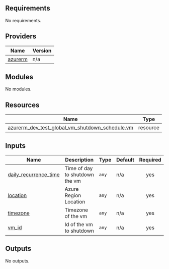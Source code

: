 <!-- BEGIN_TF_DOCS -->
## Requirements

No requirements.

## Providers

| Name | Version |
|------|---------|
| <a name="provider_azurerm"></a> [azurerm](#provider\_azurerm) | n/a |

## Modules

No modules.

## Resources

| Name | Type |
|------|------|
| [azurerm_dev_test_global_vm_shutdown_schedule.vm](https://registry.terraform.io/providers/hashicorp/azurerm/latest/docs/resources/dev_test_global_vm_shutdown_schedule) | resource |

## Inputs

| Name | Description | Type | Default | Required |
|------|-------------|------|---------|:--------:|
| <a name="input_daily_recurrence_time"></a> [daily\_recurrence\_time](#input\_daily\_recurrence\_time) | Time of day to shutdown the vm | `any` | n/a | yes |
| <a name="input_location"></a> [location](#input\_location) | Azure Region Location | `any` | n/a | yes |
| <a name="input_timezone"></a> [timezone](#input\_timezone) | Timezone of the vm | `any` | n/a | yes |
| <a name="input_vm_id"></a> [vm\_id](#input\_vm\_id) | Id of the vm to shutdown | `any` | n/a | yes |

## Outputs

No outputs.
<!-- END_TF_DOCS -->